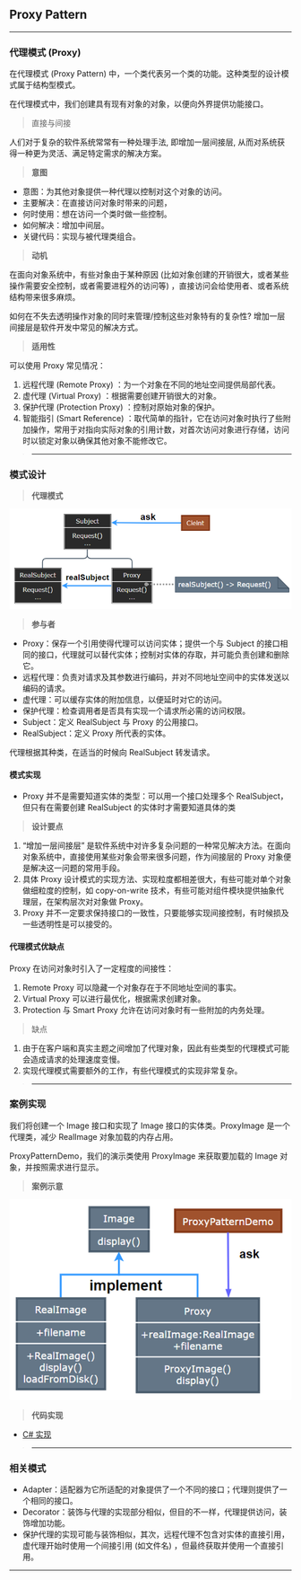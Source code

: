 ## Proxy Pattern

---
### 代理模式 (Proxy)

在代理模式 (Proxy Pattern) 中，一个类代表另一个类的功能。这种类型的设计模式属于结构型模式。

在代理模式中，我们创建具有现有对象的对象，以便向外界提供功能接口。

> 直接与间接

人们对于复杂的软件系统常常有一种处理手法, 即增加一层间接层, 从而对系统获得一种更为灵活、满足特定需求的解决方案。

> **意图**

- 意图：为其他对象提供一种代理以控制对这个对象的访问。
- 主要解决：在直接访问对象时带来的问题，
- 何时使用：想在访问一个类时做一些控制。
- 如何解决：增加中间层。
- 关键代码：实现与被代理类组合。

> **动机**

在面向对象系统中，有些对象由于某种原因 (比如对象创建的开销很大，或者某些操作需要安全控制，或者需要进程外的访问等) ，直接访问会给使用者、或者系统结构带来很多麻烦。

如何在不失去透明操作对象的同时来管理/控制这些对象特有的复杂性? 增加一层间接层是软件开发中常见的解决方式。

> **适用性**

可以使用 Proxy 常见情况：
1. 远程代理 (Remote Proxy) ：为一个对象在不同的地址空间提供局部代表。
2. 虚代理 (Virtual Proxy) ：根据需要创建开销很大的对象。
3. 保护代理 (Protection Proxy) ：控制对原始对象的保护。
4. 智能指引 (Smart Reference) ：取代简单的指针，它在访问对象时执行了些附加操作，常用于对指向实际对象的引用计数，对首次访问对象进行存储，访问时以锁定对象以确保其他对象不能修改它。

>---
### 模式设计

> **代理模式**
    
  ![代理模式](img/代理模式设计.png)

> **参与者**

- Proxy：保存一个引用使得代理可以访问实体；提供一个与 Subject 的接口相同的接口，代理就可以替代实体；控制对实体的存取，并可能负责创建和删除它。
- 远程代理：负责对请求及其参数进行编码，并对不同地址空间中的实体发送以编码的请求。
- 虚代理：可以缓存实体的附加信息，以便延时对它的访问。
- 保护代理：检查调用者是否具有实现一个请求所必需的访问权限。
- Subject：定义 RealSubject 与 Proxy 的公用接口。
- RealSubject：定义 Proxy 所代表的实体。

代理根据其种类，在适当的时候向 RealSubject 转发请求。

#### 模式实现

- Proxy 并不是需要知道实体的类型：可以用一个接口处理多个 RealSubject，但只有在需要创建 RealSubject 的实体时才需要知道具体的类 

> **设计要点**

1. “增加一层间接层” 是软件系统中对许多复杂问题的一种常见解决方法。在面向对象系统中，直接使用某些对象会带来很多问题，作为间接层的 Proxy 对象便是解决这一问题的常用手段。
2. 具体 Proxy 设计模式的实现方法、实现粒度都相差很大，有些可能对单个对象做细粒度的控制，如 copy-on-write 技术，有些可能对组件模块提供抽象代理层，在架构层次对对象做 Proxy。
3. Proxy 并不一定要求保持接口的一致性，只要能够实现间接控制，有时候损及一些透明性是可以接受的。

#### 代理模式优缺点

Proxy 在访问对象时引入了一定程度的间接性：
  1. Remote Proxy 可以隐藏一个对象存在于不同地址空间的事实。
  2. Virtual Proxy 可以进行最优化，根据需求创建对象。
  3. Protection 与 Smart Proxy 允许在访问对象时有一些附加的内务处理。

> 缺点

1. 由于在客户端和真实主题之间增加了代理对象，因此有些类型的代理模式可能会造成请求的处理速度变慢。 
2. 实现代理模式需要额外的工作，有些代理模式的实现非常复杂。


>---
### 案例实现

我们将创建一个 Image 接口和实现了 Image 接口的实体类。ProxyImage 是一个代理类，减少 RealImage 对象加载的内存占用。

ProxyPatternDemo，我们的演示类使用 ProxyImage 来获取要加载的 Image 对象，并按照需求进行显示。

> **案例示意**

  ![案例](./img/代理模式案例.png)

> **代码实现**

- [C# 实现](../../CodeDemo/DesignPatterns%20For%20CSharp/Structural%20Patterns/Proxy/Proxy.cs)

>---
### 相关模式

- Adapter：适配器为它所适配的对象提供了一个不同的接口；代理则提供了一个相同的接口。
- Decorator：装饰与代理的实现部分相似，但目的不一样，代理提供访问，装饰增加功能。
- 保护代理的实现可能与装饰相似，其次，远程代理不包含对实体的直接引用，虚代理开始时使用一个间接引用 (如文件名) ，但最终获取并使用一个直接引用。

---